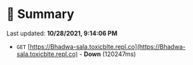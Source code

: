 # 📖 Summary
Last updated: **10/28/2021, 9:14:06 PM**

- `GET` [https://Bhadwa-sala.toxicblte.repl.co](https://Bhadwa-sala.toxicblte.repl.co) - **Down** (120247ms)
